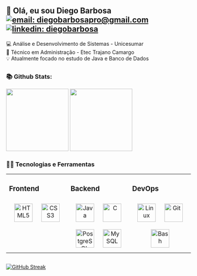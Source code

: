 <div align="left">

## 👋 Olá, eu sou Diego Barbosa [![email: diegobarbosapro@gmail.com](https://img.shields.io/static/v1?label=Email&message=%20&color=8B89CC&labelColor=8B89CC&logoColor=FFF&style=for-the-badge&logo=protonmail)](mailto:diegobarbosapro@gmail.com) [![linkedin: diegobarbosa](https://img.shields.io/static/v1?label=Linkedin&message=%20&color=0077B5&labelColor=0077B5&logoColor=FFF&style=for-the-badge&logo=linkedin)](https://www.linkedin.com/in/diegobarbosad/) 
       
  💻 Análise e Desenvolvimento de Sistemas - Unicesumar<br>
  📝 Técnico em Administração - Etec Trajano Camargo<br>
  💡 Atualmente focado no estudo de Java e Banco de Dados

  
</div>

##

<div align="left">

  ### 📚 Github Stats:
  <img height="170em" src="https://github-readme-stats-kpvaqn4mk-sbarbosadiego.vercel.app/api?username=sbarbosadiego&show_icons=true&theme=github_dark&include_all_commits=true"/>
  <img height="170em" src="https://github-readme-stats-kpvaqn4mk-sbarbosadiego.vercel.app/api/top-langs/?username=sbarbosadiego&layout=compact&langs_count=16&theme=github_dark&exclude_repo=IALog&count_private=true"/>

  ### 👨‍💻 Tecnologias e Ferramentas
  <table><tr><td valign="top" width="33%">

  ### Frontend  
  <div align="center">  
  <a href="https://en.wikipedia.org/wiki/HTML5" target="_blank"><img style="margin: 10px" src="https://profilinator.rishav.dev/skills-assets/html5-original-wordmark.svg" alt="HTML5" height="50" /></a>  
  <a href="https://www.w3schools.com/css/" target="_blank"><img style="margin: 10px" src="https://profilinator.rishav.dev/skills-assets/css3-original-wordmark.svg" alt="CSS3" height="50" /></a>  
  </div>

  </td><td valign="top" width="33%">

  ### Backend  
  <div align="center">  
  <a href="https://www.java.com/" target="_blank"><img style="margin: 10px" src="https://profilinator.rishav.dev/skills-assets/java-original-wordmark.svg" alt="Java" height="50" /></a>  
  <a href="https://www.cprogramming.com/" target="_blank"><img style="margin: 10px" src="https://profilinator.rishav.dev/skills-assets/c-original.svg" alt="C" height="50" /></a>  
  <a href="https://www.postgresql.org/" target="_blank"><img style="margin: 10px" src="https://profilinator.rishav.dev/skills-assets/postgresql-original-wordmark.svg" alt="PostgreSQL" height="50" /></a>  
  <a href="https://www.mysql.com/" target="_blank"><img style="margin: 10px" src="https://profilinator.rishav.dev/skills-assets/mysql-original-wordmark.svg" alt="MySQL" height="50" /></a>  
  </div>

  </td><td valign="top" width="33%">

  ### DevOps  
  <div align="center">  
  <a href="https://www.linux.org/" target="_blank"><img style="margin: 10px" src="https://profilinator.rishav.dev/skills-assets/linux-original.svg" alt="Linux" height="50" /></a>  
  <a href="https://github.com/" target="_blank"><img style="margin: 10px" src="https://profilinator.rishav.dev/skills-assets/git-scm-icon.svg" alt="Git" height="50" /></a>  
  <a href="https://www.gnu.org/software/bash/" target="_blank"><img style="margin: 10px" src="https://profilinator.rishav.dev/skills-assets/gnu_bash-icon.svg" alt="Bash" height="50" /></a>  
  </div>

  </td></tr></table>


</div>

<div align="left">
  
##

  [![GitHub Streak](https://streak-stats.demolab.com?user=sbarbosadiego&theme=github-dark-blue&date_format=j%20M%5B%20Y%5D)](https://git.io/streak-stats)

</div>
